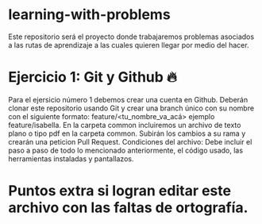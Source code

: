 # learning-with-problems
Este repositorio será el proyecto donde trabajaremos problemas asociados a las rutas de aprendizaje a las cuales quieren llegar por medio del hacer.

# Ejercicio 1: Git y Github 🔥
Para el ejersicio número 1 debemos crear una cuenta en Github.
Deberán clonar este repositorio usando Git y crear una branch único con su nombre con el siguiente formato: feature/<tu_nombre_va_acá> ejemplo feature/isabella.
En la carpeta common incluiremos un archivo de texto plano o tipo pdf en la carpeta common. 
Subirán los cambios a su rama y crearán una peticion Pull Request.
Condiciones del archivo: Debe incluir el paso a paso de todo lo mencionado anteriormente, el código usado, las herramientas instaladas y pantallazos.

# Puntos extra si logran editar este archivo con las faltas de ortografía.


